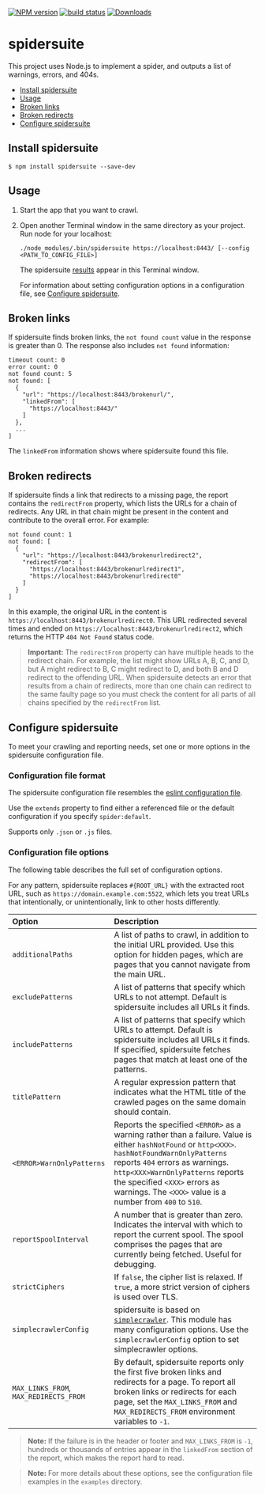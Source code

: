 [![NPM version][npm-image]][npm-url]
[![build status][travis-image]][travis-url]
[![Downloads][downloads-image]][downloads-url]

# spidersuite

This project uses Node.js to implement a spider, and outputs a list of warnings, errors, and 404s.

* [Install spidersuite](#install-spidersuite)
* [Usage](#usage)
* [Broken links](#broken-links)
* [Broken redirects](#broken-redirects)
* [Configure spidersuite](#configure-spidersuite)

## Install spidersuite

```
$ npm install spidersuite --save-dev
```

## Usage

1. Start the app that you want to crawl.

1. Open another Terminal window in the same directory as your project.
    Run node for your localhost:
    ```
    ./node_modules/.bin/spidersuite https://localhost:8443/ [--config <PATH_TO_CONFIG_FILE>]
    ```

    The spidersuite [results](#broken-links) appear in this Terminal window.

    For information about setting configuration options in a configuration file, see [Configure spidersuite](#configure-spidersuite).

## Broken links

If spidersuite finds broken links, the `not found count` value in the response is greater than 0. The response also includes `not found` information:

```
timeout count: 0
error count: 0
not found count: 5
not found: [
  {
    "url": "https://localhost:8443/brokenurl/",
    "linkedFrom": [
      "https://localhost:8443/"
    ]
  },
  ...
]
```

The `linkedFrom` information shows where spidersuite found this file.

## Broken redirects

If spidersuite finds a link that redirects to a missing page, the report contains the `redirectFrom` property, which lists the URLs for a chain of redirects. Any URL in that chain might be present in the content and contribute to the overall error. For example:

```
not found count: 1
not found: [
  {
    "url": "https://localhost:8443/brokenurlredirect2",
    "redirectFrom": [
      "https://localhost:8443/brokenurlredirect1",
      "https://localhost:8443/brokenurlredirect0"
    ]
  }
]
```

In this example, the original URL in the content is `https://localhost:8443/brokenurlredirect0`. This URL redirected several times and ended on `https://localhost:8443/brokenurlredirect2`, which returns the HTTP `404 Not Found` status code.

> **Important:** The `redirectFrom` property can have multiple heads to the redirect chain. For example, the list might show URLs A, B, C, and D, but A might redirect to B, C might redirect to D, and both B and D redirect to the offending URL. When spidersuite detects an error that results from a chain of redirects, more than one chain can redirect to the same faulty page so you must check the content for all parts of all chains specified by the `redirectFrom` list.

## Configure spidersuite

To meet your crawling and reporting needs, set one or more options in the spidersuite configuration file.

### Configuration file format

The spidersuite configuration file resembles the [eslint configuration file](http://eslint.org/docs/user-guide/configuring). 

Use the `extends` property to find either a referenced file or the default configuration if you specify `spider:default`. 

Supports only `.json` or `.js` files.

### Configuration file options

The following table describes the full set of configuration options. 

For any pattern, spidersuite replaces `#{ROOT_URL}` with the extracted root URL, such as `https://domain.example.com:5522`, which lets you treat URLs that intentionally, or unintentionally, link to other hosts differently.

| Option | Description |
|:-------|:------------|
| `additionalPaths` | A list of paths to crawl, in addition to the initial URL provided. Use this option for hidden pages, which are pages that you cannot navigate from the main URL. |
| `excludePatterns` | A list of patterns that specify which URLs to not attempt. Default is spidersuite includes all URLs it finds. |
| `includePatterns` | A list of patterns that specify which URLs to attempt. Default is spidersuite includes all URLs it finds. If specified, spidersuite fetches pages that match at least one of the patterns. |
| `titlePattern` | A regular expression pattern that indicates what the HTML title of the crawled pages on the same domain should contain. |
| `<ERROR>WarnOnlyPatterns` | Reports the specified `<ERROR>` as a warning rather than a failure. Value is either `hashNotFound` or `http<XXX>`. `hashNotFoundWarnOnlyPatterns` reports `404` errors as warnings. `http<XXX>WarnOnlyPatterns` reports the specified `<XXX>` errors as warnings. The `<XXX>` value is a number from `400` to `510`. |
| `reportSpoolInterval` | A number that is greater than zero. Indicates the interval with which to report the current spool. The spool comprises the pages that are currently being fetched. Useful for debugging. |
| `strictCiphers` | If `false`, the cipher list is relaxed. If `true`, a more strict version of ciphers is used over TLS. |
| `simplecrawlerConfig` | spidersuite is based on [`simplecrawler`](https://www.npmjs.com/package/simplecrawler). This module has many configuration options. Use the `simplecrawlerConfig` option to set simplecrawler options. |
| `MAX_LINKS_FROM`, `MAX_REDIRECTS_FROM` | By default, spidersuite reports only the first five broken links and redirects for a page. To report all broken links or redirects for each page, set the `MAX_LINKS_FROM` and `MAX_REDIRECTS_FROM` environment variables to `-1`. |

> **Note:**  If the failure is in the header or footer and `MAX_LINKS_FROM` is `-1`, hundreds or thousands of entries appear in the `linkedFrom` section of the report, which makes the report hard to read.

> **Note:** For more details about these options, see the configuration file examples in the `examples` directory.


[npm-image]: https://img.shields.io/npm/v/spidersuite.svg?style=flat-square
[npm-url]: https://www.npmjs.com/package/spidersuite
[travis-image]: https://img.shields.io/travis/braintree/spidersuite/master.svg?style=flat-square
[travis-url]: https://travis-ci.org/braintree/spidersuite
[downloads-image]: https://img.shields.io/npm/dm/spidersuite.svg?style=flat-square
[downloads-url]: https://www.npmjs.com/package/spidersuite
